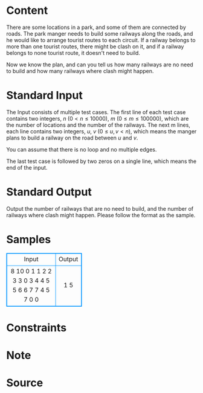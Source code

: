 
# Content

There are some locations in a park, and some of them are connected by roads. The park manger needs to build some railways along the roads, and he would like to arrange tourist routes to each circuit. If a railway belongs to more than one tourist routes, there might be clash on it, and if a railway belongs to none tourist route, it doesn't need to build. 

Now we know the plan, and can you tell us how many railways are no need to build and how many railways where clash might happen.

# Standard Input

The Input consists of multiple test cases. The first line of each test case contains two integers, $n$ ($0 < n\leq 10000$), $m$ ($0\leq m\leq 100000$), which are the number of locations and the number of the railways. The next m lines, each line contains two integers, $u$, $v$ ($0\leq u, v < n$), which means the manger plans to build a railway on the road between $u$ and $v$. 

You can assume that there is no loop and no multiple edges. 

The last test case is followed by two zeros on a single line, which means the end of the input.

# Standard Output

Output the number of railways that are no need to build, and the number of railways where clash might happen. Please follow the format as the sample.

# Samples

<style>
        table,table tr th, table tr td { border:1px solid #0094ff; }
        table { width: 200px; min-height: 25px; line-height: 25px; text-align: center; border-collapse: collapse;}   
    </style>
<table>
	<tr>
		<td>Input</td>
		<td>Output</td>
	</tr>
<tr><td>8 10 
0 1 
1 2 
2 3 
3 0 
3 4 
4 5 
5 6 
6 7 
7 4 
5 7 
0 0</td><td>1 5</td></tr></table>


# Constraints



# Note



# Source


